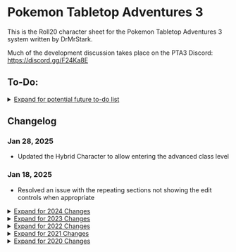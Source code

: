 # Pokemon Tabletop Adventures 3

This is the Roll20 character sheet for the Pokemon Tabletop Adventures 3
system written by DrMrStark.

Much of the development discussion takes place on the PTA3 Discord:
https://discord.gg/F24Ka8E

## To-Do:

<details>
  <summary><u>Expand for potential future to-do list</u></summary>

Things we want to add to the character sheet, presented in no particular order of priority:

- [ ] Automatically provide Dynamax moves, Z-Moves, and Tera Blast
- [ ] Full "optimized for use" support for Companion App
- [ ] Allow a second ability score to apply to skill checks
- [ ] Allow formula calculations for the extra damage fields
- [ ] Refactor the sheet workers to remove the cascading change observation; each `setAttrs` call takes way too long, so we want to capitalise on making them as low as possible

</details>

## Changelog

### Jan 28, 2025
- Updated the Hybrid Character to allow entering the advanced class level

### Jan 18, 2025
- Resolved an issue with the repeating sections not showing the edit controls when appropriate

<details>
  <summary><u>Expand for 2024 Changes</u></summary>

### Nov 27, 2024
- Removed scrollbars from the collapsing sections

### Nov 17, 2024
- Added a new roll template used by skills that has a more streamlined appearance
- Added a new toggle button at the top of the sheet to toggle between skill roll templates, that defaults to the existing style
- Added transitions for all collapsible sections of the sheet to make it more pleasing to use
- Added collapsing sections for all areas of the sheet's character page

### Apr 10, 2024
- Added support for collapsing the character avatar/stat grid section to show only the stat grid when collapsed
- Resolved a small issue with the background when the sheet scrolled sideways for the mobile app

### Apr 5, 2024
- Added support for collapsing the entire trainer features section
- Added support for showing the character avatar in the stat grid section
- Improved visibility of section headers

</details>

<details>
  <summary><u>Expand for 2023 Changes</u></summary>

### Sep 23, 2023
- Added an Advanced Class section to the Hybrid sheet's character details section

### Feb 22, 2023
- It's the Form Changes update!
  - Added Terastallization, Dynamax/Gigantamax, Mega Evolution, and 3 fully customizable form changes
  - Sheet auto changes type to selected type, for forms that have one
  - Sheet automatically adds stats to your own, if you supply stats (auto +3 defenses for Tera)
  - Stat changes and notes show up on main page
  - Dynamax changes your height, weight, move speed, and optionally HP
  - Descriptions in the configuration page for what each form change does and how to configure it
  - Form changes start as not enabled. Check to enable configuration and add button to activate.
  - Buttons for each form change appear on the character page, in the top right
  - Most form references are read-only from the main page, except for notes
  - The type used for STAB (and sheet color) is abstracted from type1/type2 to active_type1/active_type2

### Feb 14, 2023
- Gave the attack rolls some love, as befitting the day of the year.
  - Updated the scatter selection to change the attack rolls, so that lower-hit moves aren't rolling many sets of dice
  - Added support for scatter attacks that hit up to 10 times
  - Clarified the intent of each scatter type selection by explicitly stating how many hits are in each roll

</details>

<details>
  <summary><u>Expand for 2022 Changes</u></summary>
  
### Aug 11, 2022
- Implemented the ability to change the background and roll template colours for class and origin features, accessible to Trainer and Hybrid character types

### May 25, 2022
- Added some explanation text to the Configuration page to give some background on what's going on there and how to use the sheet

### May 24, 2022
- Added Roll to GM functionality!
  - New button added next to the Configuration button to toggle between the ability to send rolls to the public chat or to whisper them to the GM

### May 12, 2022
- Fixed a bug where the pokemon and hybrid character pages would default to the normal type selection rather than typeless if this value isn't modified
  - Also sets the default type for a newly created move to typeless rather than normal
- Updated the default values so that a new character opens to the configuration page with the character type set as pokemon
- Updated the default initiative tie breaker to allow a full range of decimal values

### May 7, 2022
- Add support for importing character sheets by using the VTTES tool
  - Community member used this to create every Pokemon, so this lets others take advantage of that work even if they can't use that tool

### Apr 10, 2022
- Ensures inline roll results embedded within notes fields do not have any border or padding, so text around them is not covered by their border
- Adjusts inline roll results styling to ensure the text matches the rest of the notes fields

### Mar 27, 2022
- Reworked dark mode colors
  - First dark mode attempt was pretty awful in terms of color theory and not being painful to look at over time.
  - This time, took a totally different approach based on community feedback
- Roll templates now work in dark mode thanks to sheet-rolltemplate-darkmode existing now
- Buttons restyled and are no longer jarringly out of place

### Mar 24, 2022
- Water type background is always light - fixed
- Electric type text background in light mode is weird - fixed

### Mar 12th, 2022
- Removed some old legacy load-time backwards compatibility scripts. Nobody needs this anymore and it slows down the sheet.
- Set legacy to false, and updated things to make sure that the sheets still work the same way.
- Mobile support! Not perfect, but useable.
- Dark mode support for the sheet (roll templates will be a future project)

Current mobile bugs that I'm pretty sure are roll20 bugs:
- HP updates seem to clear out the _max value sometimes?
- Stat in parenthesis for skill checks doesn't populate
- The roll20 dice font is not available

</details>

<details>
  <summary><u>Expand for 2021 Changes</u></summary>

### Jul 17th, 2021
- Added a level field to the `hybrid` _(or Pokémon (Character Class))_ character type.
  - Uses the `level1` attribute, so it matches what is shown in the main class for the Trainer character type.
- Altered some CSS ever so slightly to ensure the new _"Level / Honors"_ label is displayed on one line for the default font size.

### Jul 1st, 2021
- Updated the `roll-quick-move` button value to include an `effectiveness-roll` parameter, so that the roll-template doesn't add an undesired row to the chat log output

### Jun 22nd, 2021
- Updated the description of some of the configuration options for better wording, and to make them accurate
- Allows hiding the accuracy check in a customised `move` roll template, by not supplying an `accuracy` field

### Apr 11th, 2021
- Import/Export support
  - Supports either roll20 or Pokelicious Google Sheet data

### Mar 21st, 2021
- You can now set Afflictions in the character sheet, and they modify stats accordingly!
  - Not everyone will use these, so they can be mostly hidden with just a click
- Automatic initiative macro - if you have a token associated with a character sheet, you get a free token action
- Add bonus movement field
- Rename Attack Damage Bonus and Special Attack Damage Bonus for clarity
- Fix typo in config page
- Remove leftover debug logging

### Mar 7th, 2021

- The big stat calculation overhaul!
  - The stat balls are now read-only, except for HP.
  - Stats are summed from a stat grid that is listed underneath the stat balls
  - Grid is collapsible to show only one row for ease of use
  - Stat changes from natures are calculated automatically
  - Temporary stat changes work now!
  - Script to fill in data automatically for any existing character sheets
- Convert var to let
- Pokemon can use skills now
- Moved around some boxes and made skills two columns, mostly to support Pokemon getting them
- STAB is calculated automatically - the previous box for STAB has been removed
- New section for bonuses that apply to all moves:
  - Critical Threshold goes here, and has been removed from Pokemon skills.
  - Bonuses for Attack and Special Attack, to make the Ace Trainers happy
  - Accuracy bonus field, for things like Hone Claws

### Feb 23rd, 2021

- Unifies background colours for text areas and number inputs
- Added collapsing to the Origin Feature and all Class Features
- Added a send to chat button for the Origin Feature and Class Features to output the name and description in the chat log in a nice and easily readable format
  - Made the name of the features into the same button when collapsed to improve consistency of design vis-a-vis the moves section

### Feb 18th, 2021

- Expanded the Capture Pokémon skill, allowing modifiers such as Capture Point to be applied
- Improved the display of the Pokéball selection, and added a display of the effect that each has on the capture roll
- Added a display of the total modifier to capture rolls
- Added the option of configuring the default value for Custom Pokéballs

### Feb 11th, 2021

- Resolved a small issue with the move repeating section where the button to collapse the fields would show a `+` instead of a `-`

### Feb 10th, 2021

- Add a new type option to the sheet, intended to represent neutral or unknown types - "Typeless"
  - This uses the color scheme for the ??? type from the Pokémon video games

### Feb 6th, 2021

- Resolved CSS bug introduced in previous update

### Feb 5th, 2021

- Added a triple-hit roll template, and support for triple-hit scatter moves

### Jan 23rd, 2021

- Fixed January update dates to be the correct year
- Fixed the display of zero-damage attacks for all move templates

### Jan 8th, 2021

- Added the ability to change which ability applies to which skills to the Configuration page
  - Unfortunately you'll still need to add any second ability modifier applied to the manual bonus column - support for multiple abilities has been added to the to-do list

### Jan 7th, 2021

- Added support for scatter moves
- Added roll templates for dual hit and multi hit scatter attacks
- Added a quick roll button that rolls a move without any query boxes for temporary modifiers or effectiveness, rolling with +0/+0/Neutral values
- Streamlined move displays to show the configuration only when desired via a collapsible control

</details>

<details>
<summary><u>Expand for 2020 Changes</u></summary>

### Dec 12, 2020

- Migrated the character sheet style attributes to new fields
- Character type selection is now presented via a drop-down selector
- Added a Configuration page!
  - Moved the character type selection to the configuration page
  - Added a way to change the `initiative-tie-breaker` attribute
  - Copied the type selector to the config page
- Corrected some of the formatting issues with the linter, which means it doesn't make the code quite so ugly

### Dec 7, 2020

- Added a Capture Pokemon skill to make life easier for everyone.
- Added generic attribute checks - click on the modifier values to roll them.
- Added a hidden attribute for use in initiative checks: `initiative-tie-breaker` which rolls a d20 when accessed.
- Ran the code through the Prettifier linter to ensure we're not missing any gaps - this kind of messes up the formatting but it should at least standardise it from now on!

### Nov 28, 2020

- Added support for temporary bonuses!

### Nov 25, 2020

- Changed the header of the talent checkboxes to Talent to make it easier to identify their purpose
- Fixed a bug where the sheet would reacting to attribute score changes rather than modifiers, which meant attribute changes sometimes did not propagate through to any associated values
- Fixed a bug where the Bluff/Deception skill wasn't fetching the Special Defense modifier

### Nov 8, 2020

- Combined the skill roll button with the skill name
  - Added fancy colors for the new skill roll button so that it matches the stat field when hovered over to help highlight which stat it uses
- Repurposed the stat modifier display to show the total skill modifier
- Added sheet workers to update the total skill modifier when relevant values are changed

### Oct 28, 2020

- Extends the move roll template functionality to make it even easier for players and GMs to resolve attacks
  - Correctly handles critical hits for high critical hit rate moves such as Slash and Karate Chop being based on the total of the accuracy check, rather than just the raw dice roll
  - Indicates when moves such as Poison Sting and Thunder Punch should apply their secondary effects
- Adds fields to the move section of the character sheet to enable assignment of secondary effects of moves, and declaration of critical hit ranges based on the accuracy roll rather than the individual dice roll
- Resolves an issue with the total damage bonus not updating when the move fields are changed
- Resolves an issue with the special defense target text appearing on two lines with the default Roll20 spacing of the chat log
  - Advice for future incarnations of this is to extend the chat log a little bit; it's hopefully not an issue anymore but only the Sith deal in absolutes...
- Updates the total damage bonus field, and adds a similar accuracy field, to show the base roll information
  - The raw total bonus can still be accessed with the correct attributes names

### Oct 22, 2020

- Introduces roll templates to the character sheet
- The skill-roll template is used for skill rolls by Trainer-type characters
- The move-roll template is used for rolling attacks by all types of characters. This has variable fields, depending on how the move section of the character sheet is configured
  - The Accuracy Check and Damage fields will always be visible
  - The Accuracy Check field has a note concerning the relevant defense the attack is targeting when the move is configured correctly
  - A note concerning the attack's effectiveness appears when not neutral
  - A note indicating a critical hit has occurred appears beside the damage roll
  - Miscellaneous notes concerning the move can be added and are displayed after the damage field
- Each roll template varies its header colour based on either the base attribute for skills or the elemental type of the attack
- The buttons for rolling an attack have been removed, and a button for rolling an attack using the new roll template has been added to the character sheet
- Propagates color throughout most static fields of the character sheet
  - Placeholders, input labels, and static text are given a color matching the chosen type of the character or move depending on their location
  - User-entered text, such as character name, move effects, and the inventory, are given a dark gray color to ensure they're more easily readable.
- Adds a new attribute to each move section that indicates the total static damage bonus applied to a roll, and uses that within the roll template for moves. This is intended to make creating custom macros for rolling damage way easier than needing to calculate the correct bonus.

### Oct 14, 2020

- Added Readme with Changelog and other details
- Added 1/combat as an option for move frequencies
- Added Pokemon moves section to the Trainer sheet, since Trainers often use moves. Now this section is on all sheets.
- Revamped how move usage is tracked, to use buttons instead of checkboxes. Added this same tracker to Features.
- Changed Nature selection to a dropdown

### Oct 3, 2020

- Max HP now references the built in \_max that allows it to be used for token health bars.
- Pokemon moves have been completely reorganized, and now have buttons to roll for accuracy and damage.
- The background now changes to match the Pokemon's type.
- Moves now change color to match the move's type.
- Resized some text boxes to better fit actual play.

### Sept 22, 2020

- Incorrect logo image was used, causing elements to be blocked. (It had a bunch of extra transparent space.) Replaced with the correct image.
- Special Defense for Pokemon was missing a line break, so if you opened the window too wide, the display would show on the same line and would no longer be in the ball. Added this missing line break.

### Sept 16, 2020

- Initial Commit

</details>